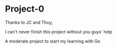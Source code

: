 # Project-0

Thanks to JC and Thuy, 

I can't never finish this project without you guys' help

A moderate project to start my learning with Go
